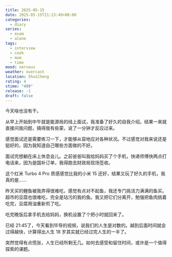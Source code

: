 ```yaml
---
title: 2025-05-15
date: 2025-05-15T21:23:49+08:00
categories:
  - diary
series:
  - exam
  - alone
tags:
  - interview
  - cook
  - mom
  - time
mood: nervous
weather: overcast
location: ShuiCheng
rating: 4
stime: "499"
release: -1
draft: false
---
```

今天啥也没有干。

从早上开始到中午就是能源局的线上面试，我准备了好久的自我介绍。结果一来就直接问我问题，搞得我有些蒙，说了一分钟才反应过来。

感觉面试还是需要练习一下，才能够从容地应对各种状况。不过感觉对我来说还是挺好的，因为我知道自己哪些方面做的不好。

面试完想躺在床上休息会儿。之前爸爸叫我给妈妈买了个手机，快递师傅快两点打电话来，因为是国补订单，我得跑去财政局现场签收。

这个红米 Turbo 4 Pro 质感感觉比我的小米 15 还好，结果又玩了好久的手机，我真的是……

昨天买的鲤鱼被我弄得很难吃，感觉有点对不起鱼，我还专门挑活力满满的鱼买。超市的豆腐也很难吃，完全是玷污的我的鱼。我又把它们分离开，勉强把鱼肉挑着吃完，豆腐用油重新煎了吃。

吃完晚饭后拿手机去给妈妈，换机设置了个把小时就回来了。

已经 21:45了，今天看到毕导的视频，说我们的人生是对数的。越到后面时间就会过得越快，计算得出人生 18 岁其实就已经过完人生的一半了。

突然觉得有点慌张，人生已经所剩无几。如何去感受和留住时间，或许是一个值得探索的课题。


